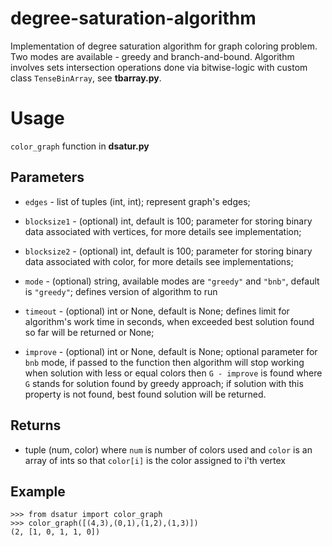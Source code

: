 # degree-saturation-algorithm
Implementation of degree saturation algorithm for graph coloring problem. Two modes are available - greedy and branch-and-bound. Algorithm involves sets intersection operations done via bitwise-logic with custom class `TenseBinArray`, see **tbarray.py**. 

# Usage

`color_graph` function in **dsatur.py**

## Parameters

- `edges` - list of tuples (int, int); represent graph's edges; 

- `blocksize1` - (optional) int, default is 100; parameter for storing binary data associated with vertices, for more  details see implementation;

- `blocksize2` - (optional) int, default is 100; parameter for storing binary data associated with color, for more details see implementations;

- `mode` - (optional) string, available modes are `"greedy"` and `"bnb"`, default is `"greedy"`; defines version of algorithm to run

- `timeout` - (optional) int or None, default is None; defines limit for algorithm's work time in seconds, when exceeded best solution found so far will be returned or None; 

- `improve` - (optional) int or None, default is None; optional parameter for `bnb` mode, if passed to the function then algorithm will stop working when solution with less or equal colors then `G - improve` is found where `G` stands for solution found by greedy approach; if solution with this property is not found, best found solution will be returned.  

## Returns

- tuple (num, color) where `num` is number of colors used and `color` is an array of ints so that `color[i]` is the color assigned to i'th vertex

## Example
```console
>>> from dsatur import color_graph
>>> color_graph([(4,3),(0,1),(1,2),(1,3)])
(2, [1, 0, 1, 1, 0])
```
